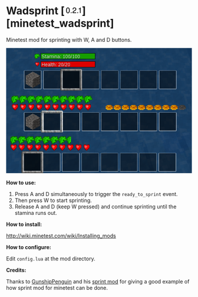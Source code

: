 # Wadsprint \[![Version](/util/minetest_wadsprint_version.png)\] [minetest_wadsprint] 

Minetest mod for sprinting with W, A and D buttons.

![Wadsprint](/screenshots/wadsprint_screenshots.png?raw=true "Wadsprint mod screenshots")

**How to use:**

1. Press A and D simultaneously to trigger the `ready_to_sprint` event. 
2. Then press W to start sprinting.
3. Release A and D (keep W pressed) and continue sprinting until the stamina runs out.

**How to install:**

http://wiki.minetest.com/wiki/Installing_mods

**How to configure:**

Edit `config.lua` at the mod directory.

**Credits:**

Thanks to [GunshipPenguin](https://github.com/GunshipPenguin) and his [sprint mod](https://github.com/GunshipPenguin/sprint) for giving a good example of how sprint mod for minetest can be done.